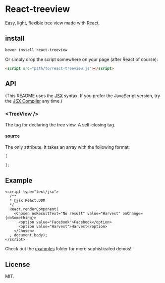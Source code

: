 # React-treeview

Easy, light, flexible tree view made with [React](http://facebook.github.io/react/).

## install

```sh
bower install react-treeview
```

Or simply drop the script somewhere on your page (after React of course):

```html
<script src="path/to/react-treeview.js"></script>
```

## API

(This README uses the [JSX](http://facebook.github.io/react/docs/jsx-in-depth.html) syntax. If you prefer the JavaScript version, try the [JSX Compiler](http://facebook.github.io/react/jsx-compiler.html) any time.)

### &lt;TreeView />
The tag for declaring the tree view. A self-closing tag.

#### source
The only attribute. It takes an array with the following format:

```js
[

];
```

## Example

```
<script type="text/jsx">
  /**
  * @jsx React.DOM
  */
  React.renderComponent(
    <Chosen noResultText="No result" value="Harvest" onChange={doSomething}>
      <option value="Facebook">Facebook</option>
      <option value="Harvest">Harvest</option>
    </Chosen>
  , document.body);
</script>
```

Check out the [examples](https://github.com/chenglou/react-treeview/tree/master/examples) folder for more sophisticated demos!

## License

MIT.
